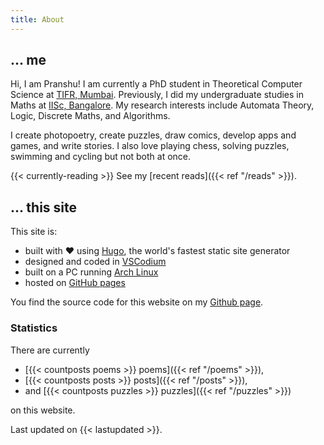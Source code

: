 ```yaml
---
title: About
---
```


## ... me

Hi, I am Pranshu! I am currently a PhD student in Theoretical Computer Science at [TIFR, Mumbai](https://www.tifr.res.in/). Previously, I did my undergraduate studies in Maths at [IISc, Bangalore](https://iisc.ac.in).
My research interests include Automata Theory, Logic, Discrete Maths, and Algorithms.

I create photopoetry, create puzzles, draw comics, develop apps and games, and write stories.
I also love playing chess, solving puzzles, swimming and cycling but not both at once.

{{< currently-reading >}} See my [recent reads]({{< ref "/reads" >}}).


## ... this site

This site is: 

- built with :heart: using [Hugo](https://gohugo.io), the world's fastest static site generator
- designed and coded in [VSCodium](https://vscodium.com/) 
- built on a PC running [Arch Linux](https://archlinux.org/)
- hosted on [GitHub pages](https://pages.github.com/)

You find the source code for this website on my [Github page](https://github.com/pranshugaba/).

### Statistics

There are currently

- [{{< countposts poems >}} poems]({{< ref "/poems" >}}),
- [{{< countposts posts >}} posts]({{< ref "/posts" >}}),
- and [{{< countposts puzzles >}} puzzles]({{< ref "/puzzles" >}})

on this website.

Last updated on {{< lastupdated >}}.
